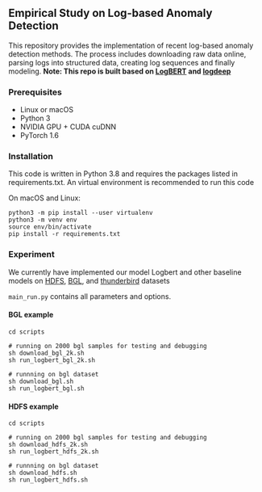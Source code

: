 ## Empirical Study on Log-based Anomaly Detection

This repository provides the implementation of recent log-based anomaly detection methods. 
The process includes downloading raw data online, parsing logs into structured data, 
creating log sequences and finally modeling. 
**Note: This repo is built based on [LogBERT](https://github.com/HelenGuohx/logbert) and [logdeep](https://github.com/donglee-afar/logdeep)**

### Prerequisites
- Linux or macOS
- Python 3
- NVIDIA GPU + CUDA cuDNN
- PyTorch 1.6
  

### Installation
This code is written in Python 3.8 and requires the packages listed in requirements.txt.
An virtual environment is recommended to run this code

On macOS and Linux:  
```
python3 -m pip install --user virtualenv
python3 -m venv env
source env/bin/activate
pip install -r requirements.txt
```

### Experiment
We currently have implemented our model Logbert and other baseline models on [HDFS](https://github.com/logpai/loghub/tree/master/HDFS), [BGL](https://github.com/logpai/loghub/tree/master/BGL), and [thunderbird]() datasets

 ```main_run.py``` contains all parameters and options.
 
 #### BGL example
 ```shell script
cd scripts

# running on 2000 bgl samples for testing and debugging
sh download_bgl_2k.sh
sh run_logbert_bgl_2k.sh

# runnning on bgl dataset
sh download_bgl.sh
sh run_logbert_bgl.sh

```

 #### HDFS example
 ```shell script
cd scripts

# running on 2000 bgl samples for testing and debugging
sh download_hdfs_2k.sh
sh run_logbert_hdfs_2k.sh

# runnning on bgl dataset
sh download_hdfs.sh
sh run_logbert_hdfs.sh

```




